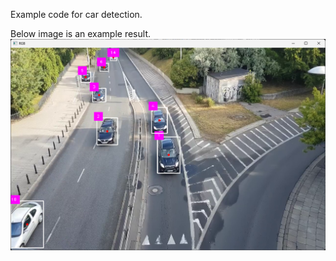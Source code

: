 Example code for car detection.  


Below image is an example result.  
![example_result.png](example_result.png)  
